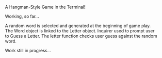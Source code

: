 
A Hangman-Style Game in the Terminal!

Working, so far... 

A random word is selected and generated at the beginning of game play.
The Word object is linked to the Letter object.
Inquirer used to prompt user to Guess a Letter.
The letter function checks user guess against the random word.

Work still in progress...
